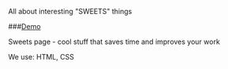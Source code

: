   All about interesting "SWEETS" things
  
  ###[Demo](https://yuriimatsiv.github.io/SweetsProject/src/index.html)

Sweets page - cool stuff that saves time and improves your work 


We use: HTML, CSS

